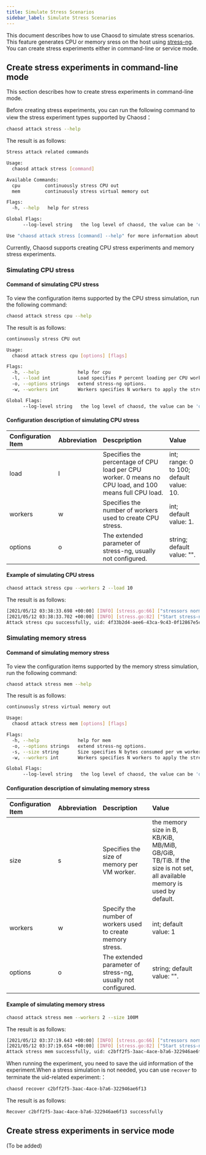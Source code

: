 ```yaml
---
title: Simulate Stress Scenarios
sidebar_label: Simulate Stress Scenarios
---
```


This document describes how to use Chaosd to simulate stress scenarios. This feature generates CPU or memory sress on the host using [stress-ng](https://wiki.ubuntu.com/Kernel/Reference/stress-ng). You can create stress experiments either in command-line or service mode.

## Create stress experiments in command-line mode

This section describes how to create stress experiments in command-line mode.

Before creating stress experiments, you can run the following command to view the stress experiment types supported by Chaosd：

```bash
chaosd attack stress --help
```

The result is as follows:

```bash
Stress attack related commands

Usage:
  chaosd attack stress [command]

Available Commands:
  cpu         continuously stress CPU out
  mem         continuously stress virtual memory out

Flags:
  -h, --help   help for stress

Global Flags:
      --log-level string   the log level of chaosd, the value can be 'debug', 'info', 'warn' and 'error'

Use "chaosd attack stress [command] --help" for more information about a command.
```

Currently, Chaosd supports creating CPU stress experiments and memory stress experiments.

### Simulating CPU stress

#### Command of simulating CPU stress

To view the configuration items supported by the CPU stress simulation, run the following command:

```bash
chaosd attack stress cpu --help
```

The result is as follows:

```bash
continuously stress CPU out

Usage:
  chaosd attack stress cpu [options] [flags]

Flags:
  -h, --help              help for cpu
  -l, --load int          Load specifies P percent loading per CPU worker. 0 is effectively a sleep (no load) and 100 is full loading. (default 10)
  -o, --options strings   extend stress-ng options.
  -w, --workers int       Workers specifies N workers to apply the stressor. (default 1)

Global Flags:
      --log-level string   the log level of chaosd, the value can be 'debug', 'info', 'warn' and 'error'
```

#### Configuration description of simulating CPU stress

| Configuration Item | Abbreviation | Descpription                                                                                           | Value                                    |
|:------------------ |:------------ |:------------------------------------------------------------------------------------------------------ |:---------------------------------------- |
| load               | l            | Specifies the percentage of CPU load per CPU worker. 0 means no CPU load, and 100 means full CPU load. | int; range: 0 to 100; default value: 10. |
| workers            | w            | Specifies the number of workers used to create CPU stress.                                             | int; default value: 1.                   |
| options            | o            | The extended parameter of stress-ng, usually not configured.                                           | string; default value: "".               |

#### Example of simulating CPU stress

```bash
chaosd attack stress cpu --workers 2 --load 10
```

The result is as follows:

```bash
[2021/05/12 03:38:33.698 +00:00] [INFO] [stress.go:66] ["stressors normalize"] [arguments=" --cpu 2 --cpu-load 10"]
[2021/05/12 03:38:33.702 +00:00] [INFO] [stress.go:82] ["Start stress-ng process successfully"] [command="/usr/bin/stress-ng --cpu 2 --cpu-load 10"] [Pid=27483]
Attack stress cpu successfully, uid: 4f33b2d4-aee6-43ca-9c43-0f12867e5c9c
```

### Simulating memory stress

#### Command of simulating memory stress

To view the configuration items supported by the memory stress simulation, run the following command:

```bash
chaosd attack stress mem --help
```

The result is as follows:

```bash
continuously stress virtual memory out

Usage:
  chaosd attack stress mem [options] [flags]

Flags:
  -h, --help              help for mem
  -o, --options strings   extend stress-ng options.
  -s, --size string       Size specifies N bytes consumed per vm worker, default is the total available memory. One can specify the size as % of total available memory or in units of B, KB/KiB, MB/MiB, GB/GiB, TB/TiB..
  -w, --workers int       Workers specifies N workers to apply the stressor. (default 1)

Global Flags:
      --log-level string   the log level of chaosd, the value can be 'debug', 'info', 'warn' and 'error'
```

#### Configuration description of simulating memory stress

| Configuration Item | Abbreviation | Description                                                  | Value                                                                                                                  |
|:------------------ |:------------ |:------------------------------------------------------------ |:---------------------------------------------------------------------------------------------------------------------- |
| size               | s            | Specifies the size of memory per VM worker.                  | the memory size in B, KB/KiB, MB/MiB, GB/GiB, TB/TiB. If the size is not set, all available memory is used by default. |
| workers            | w            | Specify the number of workers used to create memory stress.  | int; default value: 1                                                                                                  |
| options            | o            | The extended parameter of stress-ng, usually not configured. | string; default value: "".                                                                                             |

#### Example of simulating memory stress

```bash
chaosd attack stress mem --workers 2 --size 100M
```

The result is as follows:

```bash
[2021/05/12 03:37:19.643 +00:00] [INFO] [stress.go:66] ["stressors normalize"] [arguments=" --vm 2 --vm-keep --vm-bytes 100000000"]
[2021/05/12 03:37:19.654 +00:00] [INFO] [stress.go:82] ["Start stress-ng process successfully"] [command="/usr/bin/stress-ng --vm 2 --vm-keep --vm-bytes 100000000"] [Pid=26799]
Attack stress mem successfully, uid: c2bff2f5-3aac-4ace-b7a6-322946ae6f13
```

When running the experiment, you need to save the uid information of the experiment.When a stress simulation is not needed, you can use `recover` to terminate the uid-related experiment:：

```bash
chaosd recover c2bff2f5-3aac-4ace-b7a6-322946ae6f13
```

The result is as follows:

```bash
Recover c2bff2f5-3aac-4ace-b7a6-322946ae6f13 successfully
```

## Create stress experiments in service mode

(To be added)
